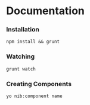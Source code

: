 # Documentation

### Installation

```
npm install && grunt
```

### Watching

```
grunt watch
```

### Creating Components

```
yo nib:component name
```